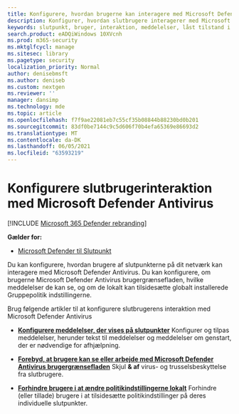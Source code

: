 ```yaml
---
title: Konfigurere, hvordan brugerne kan interagere med Microsoft Defender Antivirus
description: Konfigurer, hvordan slutbrugere interagerer med Microsoft Defender Antivirus, hvilke meddelelser de ser, og om de kan tilsidesætte indstillinger.
keywords: slutpunkt, bruger, interaktion, meddelelser, låst tilstand i brugergrænsefladen, hovedløs tilstand, skjul grænseflade
search.product: eADQiWindows 10XVcnh
ms.prod: m365-security
ms.mktglfcycl: manage
ms.sitesec: library
ms.pagetype: security
localization_priority: Normal
author: denisebmsft
ms.author: deniseb
ms.custom: nextgen
ms.reviewer: ''
manager: dansimp
ms.technology: mde
ms.topic: article
ms.openlocfilehash: f7f9ae22081eb7c55cf35b08844b88230bd0b201
ms.sourcegitcommit: 83df0be7144c9c5d606f70b4efa65369e86693d2
ms.translationtype: MT
ms.contentlocale: da-DK
ms.lasthandoff: 06/05/2021
ms.locfileid: "63593219"
---
```

# <a name="configure-end-user-interaction-with-microsoft-defender-antivirus"></a>Konfigurere slutbrugerinteraktion med Microsoft Defender Antivirus

[!INCLUDE [Microsoft 365 Defender rebranding](../../includes/microsoft-defender.md)]


**Gælder for:**

- [Microsoft Defender til Slutpunkt](/microsoft-365/security/defender-endpoint/)

Du kan konfigurere, hvordan brugere af slutpunkterne på dit netværk kan interagere med Microsoft Defender Antivirus. Du kan konfigurere, om brugerne Microsoft Defender Antivirus brugergrænsefladen, hvilke meddelelser de kan se, og om de lokalt kan tilsidesætte globalt installerede Gruppepolitik indstillingerne.

Brug følgende artikler til at konfigurere slutbrugerens interaktion med Microsoft Defender Antivirus

- **[Konfigurere meddelelser, der vises på slutpunkter](configure-notifications-microsoft-defender-antivirus.md)** Konfigurer og tilpas meddelelser, herunder tekst til meddelelser og meddelelser om genstart, der er nødvendige for afhjælpning.

- **[Forebyd, at brugere kan se eller arbejde med Microsoft Defender Antivirus brugergrænsefladen](prevent-end-user-interaction-microsoft-defender-antivirus.md)** Skjul **& af** virus- og trusselsbeskyttelse fra slutbrugere.

- **[Forhindre brugere i at ændre politikindstillingerne lokalt](configure-local-policy-overrides-microsoft-defender-antivirus.md)** Forhindre (eller tillade) brugere i at tilsidesætte politikindstillinger på deres individuelle slutpunkter.
